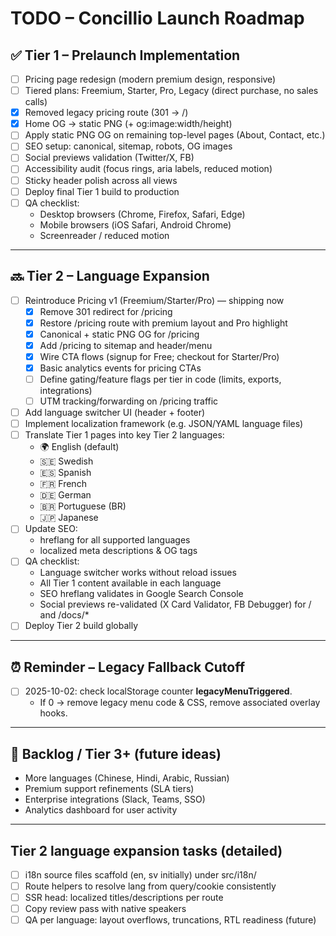 # TODO – Concillio Launch Roadmap

## ✅ Tier 1 – Prelaunch Implementation
- [ ] Pricing page redesign (modern premium design, responsive)
- [ ] Tiered plans: Freemium, Starter, Pro, Legacy (direct purchase, no sales calls)
- [x] Removed legacy pricing route (301 → /)
- [x] Home OG → static PNG (+ og:image:width/height)
- [ ] Apply static PNG OG on remaining top-level pages (About, Contact, etc.)
- [ ] SEO setup: canonical, sitemap, robots, OG images
- [ ] Social previews validation (Twitter/X, FB)
- [ ] Accessibility audit (focus rings, aria labels, reduced motion)
- [ ] Sticky header polish across all views
- [ ] Deploy final Tier 1 build to production
- [ ] QA checklist: 
  - Desktop browsers (Chrome, Firefox, Safari, Edge)  
  - Mobile browsers (iOS Safari, Android Chrome)  
  - Screenreader / reduced motion  

---

## 🔜 Tier 2 – Language Expansion

- [ ] Reintroduce Pricing v1 (Freemium/Starter/Pro) — shipping now
  - [x] Remove 301 redirect for /pricing
  - [x] Restore /pricing route with premium layout and Pro highlight
  - [x] Canonical + static PNG OG for /pricing
  - [x] Add /pricing to sitemap and header/menu
  - [x] Wire CTA flows (signup for Free; checkout for Starter/Pro)
  - [x] Basic analytics events for pricing CTAs
  - [ ] Define gating/feature flags per tier in code (limits, exports, integrations)
  - [ ] UTM tracking/forwarding on /pricing traffic

- [ ] Add language switcher UI (header + footer)
- [ ] Implement localization framework (e.g. JSON/YAML language files)
- [ ] Translate Tier 1 pages into key Tier 2 languages:
  - 🌍 English (default)
  - 🇸🇪 Swedish
  - 🇪🇸 Spanish
  - 🇫🇷 French
  - 🇩🇪 German
  - 🇧🇷 Portuguese (BR)
  - 🇯🇵 Japanese
- [ ] Update SEO:
  - hreflang for all supported languages
  - localized meta descriptions & OG tags
- [ ] QA checklist:
  - Language switcher works without reload issues
  - All Tier 1 content available in each language
  - SEO hreflang validates in Google Search Console
  - Social previews re-validated (X Card Validator, FB Debugger) for / and /docs/*
- [ ] Deploy Tier 2 build globally

---

## ⏰ Reminder – Legacy Fallback Cutoff
- [ ] 2025-10-02: check localStorage counter __legacyMenuTriggered__.
  - If 0 → remove legacy menu code & CSS, remove associated overlay hooks.


---

## 📌 Backlog / Tier 3+ (future ideas)
- More languages (Chinese, Hindi, Arabic, Russian)
- Premium support refinements (SLA tiers)
- Enterprise integrations (Slack, Teams, SSO)
- Analytics dashboard for user activity

---

## Tier 2 language expansion tasks (detailed)
- [ ] i18n source files scaffold (en, sv initially) under src/i18n/
- [ ] Route helpers to resolve lang from query/cookie consistently
- [ ] SSR head: localized titles/descriptions per route
- [ ] Copy review pass with native speakers
- [ ] QA per language: layout overflows, truncations, RTL readiness (future)
